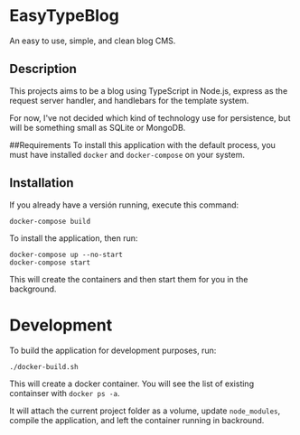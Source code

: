# EasyTypeBlog
An easy to use, simple, and clean blog CMS.

## Description
This projects aims to be a blog using TypeScript in Node.js, express as the request server handler,
and handlebars for the template system.

For now, I've not decided which kind of technology use for persistence, but will be something small as SQLite or MongoDB.

##Requirements
To install this application with the default process, you must have installed
`docker` and `docker-compose` on your system.

## Installation
If you already have a versión running, execute this command:
```
docker-compose build
```
To install the application, then run:
```
docker-compose up --no-start
docker-compose start
```
This will create the containers and then start them for you in the background.

# Development
To build the application for development purposes, run:
```sh
./docker-build.sh
```
This will create a docker container. You will see the list of existing containser with `docker ps -a`.

It will attach the current project folder as a volume, update `node_modules`, compile the application,
and left the container running in backround.
